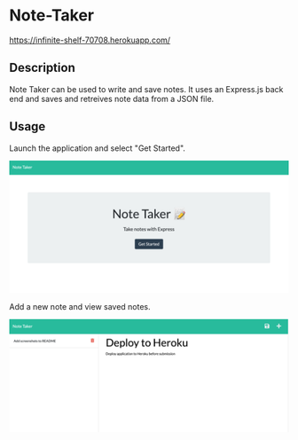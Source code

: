 # Note-Taker

https://infinite-shelf-70708.herokuapp.com/

## Description
  
Note Taker can be used to write and save notes. It uses an Express.js back end and saves and retreives note data from a JSON file. 

## Usage

Launch the application and select "Get Started".

![get started](public/assets/images/start.png)

Add a new note and view saved notes.

![note](public/assets/images/note.png)

